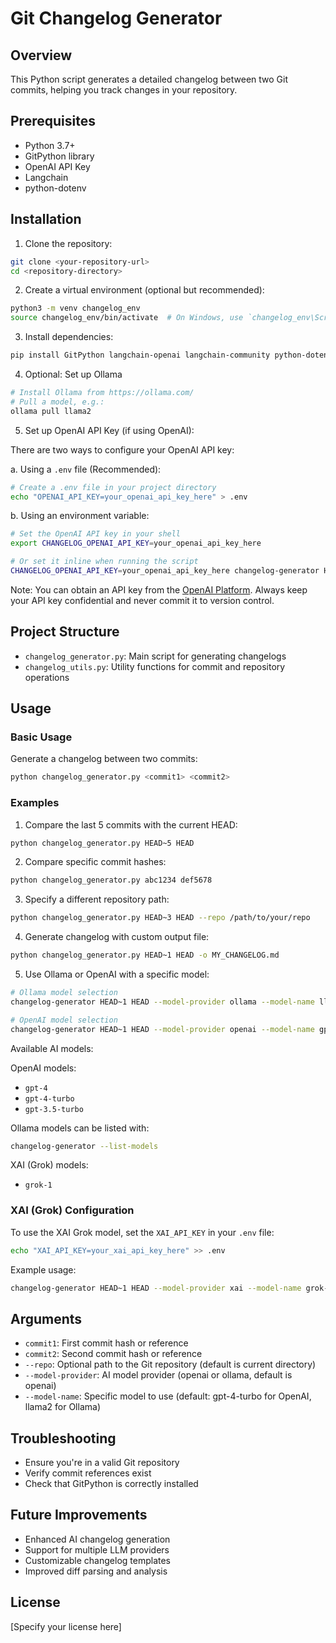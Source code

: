 # Git Changelog Generator

## Overview

This Python script generates a detailed changelog between two Git commits, helping you track changes in your repository.

## Prerequisites

- Python 3.7+
- GitPython library
- OpenAI API Key
- Langchain
- python-dotenv

## Installation

1. Clone the repository:
```bash
git clone <your-repository-url>
cd <repository-directory>
```

2. Create a virtual environment (optional but recommended):
```bash
python3 -m venv changelog_env
source changelog_env/bin/activate  # On Windows, use `changelog_env\Scripts\activate`
```

3. Install dependencies:
```bash
pip install GitPython langchain-openai langchain-community python-dotenv
```

4. Optional: Set up Ollama
```bash
# Install Ollama from https://ollama.com/
# Pull a model, e.g.:
ollama pull llama2
```

5. Set up OpenAI API Key (if using OpenAI):

There are two ways to configure your OpenAI API key:

a. Using a `.env` file (Recommended):
```bash
# Create a .env file in your project directory
echo "OPENAI_API_KEY=your_openai_api_key_here" > .env
```

b. Using an environment variable:
```bash
# Set the OpenAI API key in your shell
export CHANGELOG_OPENAI_API_KEY=your_openai_api_key_here

# Or set it inline when running the script
CHANGELOG_OPENAI_API_KEY=your_openai_api_key_here changelog-generator HEAD~1 HEAD --model-provider openai
```

Note: You can obtain an API key from the [OpenAI Platform](https://platform.openai.com/api-keys).
Always keep your API key confidential and never commit it to version control.

## Project Structure

- `changelog_generator.py`: Main script for generating changelogs
- `changelog_utils.py`: Utility functions for commit and repository operations

## Usage

### Basic Usage

Generate a changelog between two commits:
```bash
python changelog_generator.py <commit1> <commit2>
```

### Examples

1. Compare the last 5 commits with the current HEAD:
```bash
python changelog_generator.py HEAD~5 HEAD
```

2. Compare specific commit hashes:
```bash
python changelog_generator.py abc1234 def5678
```

3. Specify a different repository path:
```bash
python changelog_generator.py HEAD~3 HEAD --repo /path/to/your/repo
```

4. Generate changelog with custom output file:
```bash
python changelog_generator.py HEAD~1 HEAD -o MY_CHANGELOG.md
```

5. Use Ollama or OpenAI with a specific model:
```bash
# Ollama model selection
changelog-generator HEAD~1 HEAD --model-provider ollama --model-name llama2

# OpenAI model selection
changelog-generator HEAD~1 HEAD --model-provider openai --model-name gpt-4-turbo
```

Available AI models:

OpenAI models:
- `gpt-4`
- `gpt-4-turbo`
- `gpt-3.5-turbo`

Ollama models can be listed with:
```bash
changelog-generator --list-models
```

XAI (Grok) models:
- `grok-1`

### XAI (Grok) Configuration

To use the XAI Grok model, set the `XAI_API_KEY` in your `.env` file:
```bash
echo "XAI_API_KEY=your_xai_api_key_here" >> .env
```

Example usage:
```bash
changelog-generator HEAD~1 HEAD --model-provider xai --model-name grok-1
```

## Arguments

- `commit1`: First commit hash or reference
- `commit2`: Second commit hash or reference
- `--repo`: Optional path to the Git repository (default is current directory)
- `--model-provider`: AI model provider (openai or ollama, default is openai)
- `--model-name`: Specific model to use (default: gpt-4-turbo for OpenAI, llama2 for Ollama)

## Troubleshooting

- Ensure you're in a valid Git repository
- Verify commit references exist
- Check that GitPython is correctly installed

## Future Improvements

- Enhanced AI changelog generation
- Support for multiple LLM providers
- Customizable changelog templates
- Improved diff parsing and analysis

## License

[Specify your license here]
